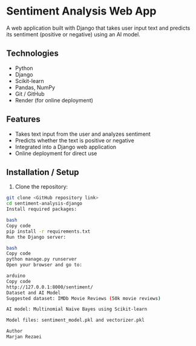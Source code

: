 # Sentiment Analysis Web App

A web application built with Django that takes user input text and predicts its sentiment (positive or negative) using an AI model.

## Technologies
- Python
- Django
- Scikit-learn
- Pandas, NumPy
- Git / GitHub
- Render (for online deployment)

## Features
- Takes text input from the user and analyzes sentiment
- Predicts whether the text is positive or negative
- Integrated into a Django web application
- Online deployment for direct use

## Installation / Setup

1. Clone the repository:
```bash
git clone <GitHub repository link>
cd sentiment-analysis-django
Install required packages:

bash
Copy code
pip install -r requirements.txt
Run the Django server:

bash
Copy code
python manage.py runserver
Open your browser and go to:

arduino
Copy code
http://127.0.0.1:8000/sentiment/
Dataset and AI Model
Suggested dataset: IMDb Movie Reviews (50k movie reviews)

AI model: Multinomial Naive Bayes using Scikit-learn

Model files: sentiment_model.pkl and vectorizer.pkl

Author
Marjan Rezaei
